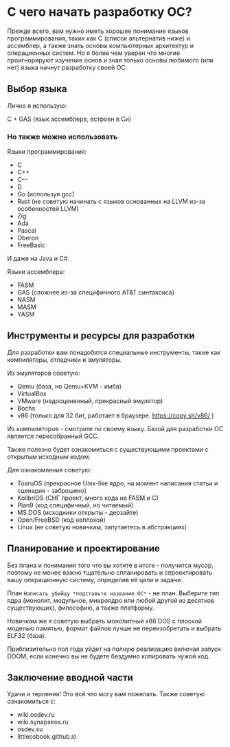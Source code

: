 # С чего начать разработку ОС?

Прежде всего, вам нужно иметь хорошее понимание языков программирования, таких как C (список альтернатив ниже) и ассемблер, а также знать основы компьютерных архитектур и операционных систем.
Но я более чем уверен что многие проигнорируют изучение основ и зная только основы любимого (или нет) языка начнут разработку своей ОС.

## Выбор языка

Лично я использую:

C + GAS (язык ассемблера, встроен в Си)

### Но также можно использовать

Языки программирования:

- C
- C++
- C--
- D
- Go (используя gcc)
- Rust (не советую начинать с языков основанных на LLVM из-за особенностей LLVM)
- Zig
- Ada
- Pascal
- Oberon
- FreeBasic

И даже на Java и C#.

Языки ассемблера:

- FASM
- GAS (сложнее из-за специфичного AT&T синтаксиса)
- NASM
- MASM
- YASM

## Инструменты и ресурсы для разработки

Для разработки вам понадобятся специальные инструменты, такие как компиляторы, отладчики и эмуляторы.

Из эмуляторов советую:

- Qemu (база, но Qemu+KVM - имба)
- VirtualBox
- VMware (недооцененный, прекрасный эмулятор)
- Bochs
- v86 (только для 32 бит, работает в браузере. <https://copy.sh/v86/> )

Из компиляторов - смотрите по своему языку.
Базой для разработки ОС является пересобранный GCC.

Также полезно будет ознакомиться с существующими проектами с открытым исходным кодом.

Для ознакомления советую:

- ToaruOS (прекрасное Unix-like ядро, на момент написания статьи и сценария - заброшено)
- KolibriOS (СНГ проект, много кода на FASM и C)
- Plan9 (код специфичный, но читаемый)
- MS DOS (исходники открыты - дерзайте)
- Open/FreeBSD (код неплохой)
- Linux (не советую новичкам, запутаетесь в абстракциях)

## Планирование и проектирование

Без плана и понимания того что вы хотите в итоге - получится мусор, поэтому не менее важно тщательно спланировать и спроектировать вашу операционную систему, определив её цели и задачи.

План `Написать убийцу *подставьте название ОС*` - не план.
Выберите тип ядра (монолит, модульное, микроядро или любой другой из десятков существующих), философию, а также платформу.

Новичкам же я советую выбрать монолитный x86 DOS с плоской моделью памятью, формат файлов лучше не переизобретать и выбрать ELF32 (база).

Приблизительно пол года уйдет на полную реализацию включая запуск DOOM, если конечно вы не будете бездумно копировать чужой код.

## Заключение вводной части

Удачи и терпения! Это всё что могу вам пожелать.
Также советую ознакомиться с:

- wiki.osdev.ru
- wiki.synapseos.ru
- osdev.su
- littleosbook.github.io
